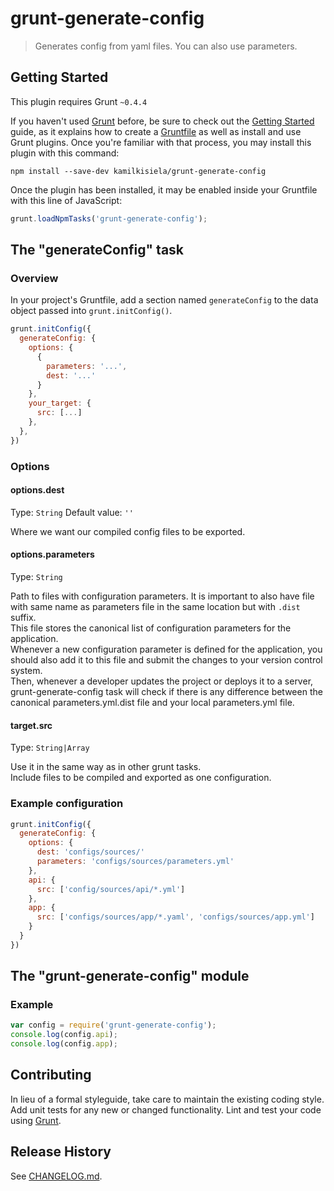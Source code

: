# grunt-generate-config

> Generates config from yaml files. You can also use parameters.

## Getting Started
This plugin requires Grunt `~0.4.4`

If you haven't used [Grunt](http://gruntjs.com/) before, be sure to check out the [Getting Started](http://gruntjs.com/getting-started) guide, as it explains how to create a [Gruntfile](http://gruntjs.com/sample-gruntfile) as well as install and use Grunt plugins. Once you're familiar with that process, you may install this plugin with this command:

```shell
npm install --save-dev kamilkisiela/grunt-generate-config
```

Once the plugin has been installed, it may be enabled inside your Gruntfile with this line of JavaScript:

```js
grunt.loadNpmTasks('grunt-generate-config');
```

## The "generateConfig" task

### Overview
In your project's Gruntfile, add a section named `generateConfig` to the data object passed into `grunt.initConfig()`.

```js
grunt.initConfig({
  generateConfig: {
    options: {
      {
        parameters: '...',
        dest: '...'
      }
    },
    your_target: {
      src: [...]
    },
  },
})
```

### Options

#### options.dest
Type: `String`
Default value: `''`

Where we want our compiled config files to be exported. 

#### options.parameters
Type: `String`

Path to files with configuration parameters.
It is important to also have file with same name as parameters file in the same location but with `.dist` suffix.   
This file stores the canonical list of configuration parameters for the application.  
Whenever a new configuration parameter is defined for the application, you should also add it to this file and submit the changes to your version control system.  
Then, whenever a developer updates the project or deploys it to a server, grunt-generate-config task will check if there is any difference between the canonical parameters.yml.dist file and your local parameters.yml file.

#### target.src
Type: `String|Array`

Use it in the same way as in other grunt tasks.  
Include files to be compiled and exported as one configuration.

### Example configuration

```js
grunt.initConfig({
  generateConfig: {
    options: {
      dest: 'configs/sources/'
      parameters: 'configs/sources/parameters.yml'
    },
    api: {
      src: ['config/sources/api/*.yml']
    },
    app: {
      src: ['configs/sources/app/*.yaml', 'configs/sources/app.yml']
    }
  }
})
```

## The "grunt-generate-config" module
### Example

```js
var config = require('grunt-generate-config');
console.log(config.api);
console.log(config.app);
```


## Contributing
In lieu of a formal styleguide, take care to maintain the existing coding style. Add unit tests for any new or changed functionality. Lint and test your code using [Grunt](http://gruntjs.com/).

## Release History
See [CHANGELOG.md](CHANGELOG.md).